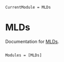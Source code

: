```@meta
CurrentModule = MLDs
```

# MLDs

Documentation for [MLDs](https://github.com/ArndtLab/MLDs.jl).

```@index
```

```@autodocs
Modules = [MLDs]
```
